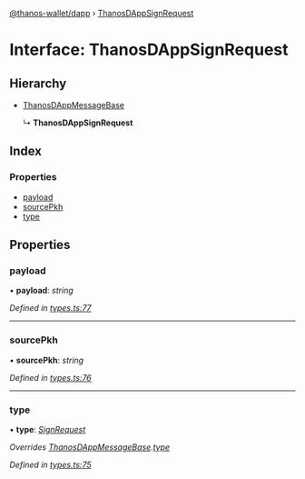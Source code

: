 [@thanos-wallet/dapp](../README.md) › [ThanosDAppSignRequest](thanosdappsignrequest.md)

# Interface: ThanosDAppSignRequest

## Hierarchy

* [ThanosDAppMessageBase](thanosdappmessagebase.md)

  ↳ **ThanosDAppSignRequest**

## Index

### Properties

* [payload](thanosdappsignrequest.md#payload)
* [sourcePkh](thanosdappsignrequest.md#sourcepkh)
* [type](thanosdappsignrequest.md#type)

## Properties

###  payload

• **payload**: *string*

*Defined in [types.ts:77](https://github.com/madfish-solutions/thanoswallet-dapp/blob/442d5c3/src/types.ts#L77)*

___

###  sourcePkh

• **sourcePkh**: *string*

*Defined in [types.ts:76](https://github.com/madfish-solutions/thanoswallet-dapp/blob/442d5c3/src/types.ts#L76)*

___

###  type

• **type**: *[SignRequest](../enums/thanosdappmessagetype.md#signrequest)*

*Overrides [ThanosDAppMessageBase](thanosdappmessagebase.md).[type](thanosdappmessagebase.md#type)*

*Defined in [types.ts:75](https://github.com/madfish-solutions/thanoswallet-dapp/blob/442d5c3/src/types.ts#L75)*
